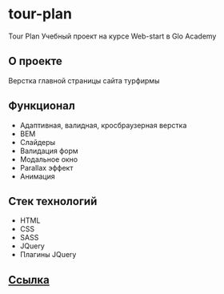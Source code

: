 # tour-plan

Tour Plan
Учебный проект на курсе Web-start в Glo Academy

## О проекте

Верстка главной страницы сайта турфирмы

## Функционал

- Адаптивная, валидная, кросбраузерная верстка
- BEM
- Слайдеры
- Валидация форм
- Модальное окно
- Parallax эффект
- Анимация

## Стек технологий

- HTML
- CSS
- SASS
- JQuery
- Плагины JQuery

## <a href="https://antonbinom.github.io/tour-plan/">Ссылка</a>

